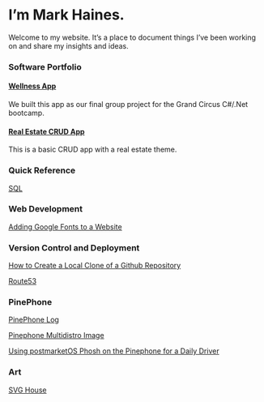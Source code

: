 
# I’m Mark Haines. 

Welcome to my website. It’s a place to document things I’ve been working on and share my insights and ideas.

### Software Portfolio

#### [Wellness App](https://github.com/hainesma/ActualProject1)
We built this app as our final group project for the Grand Circus C#/.Net bootcamp. 

#### [Real Estate CRUD App](https://github.com/hainesma/HouseStore)
This is a basic CRUD app with a real estate theme.  

### Quick Reference

[SQL](SQL-quick-reference.html)

### Web Development

[Adding Google Fonts to a Website](google-fonts.html)

### Version Control and Deployment

[How to Create a Local Clone of a Github Repository](local-clone.html)

[Route53](route53.html)

### PinePhone

[PinePhone Log](pinephone.html)

[Pinephone Multidistro Image](pinephone-multidistro.html)

[Using postmarketOS Phosh on the Pinephone for a Daily Driver](postmarketos-phosh.html)

### Art

[SVG House](svg-house.html)
